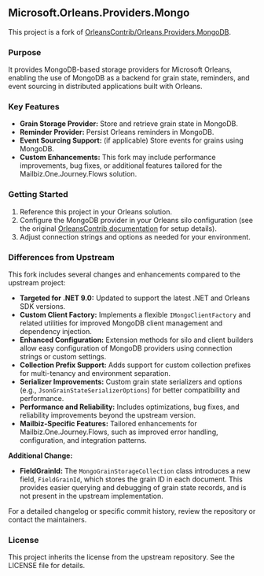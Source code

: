## Microsoft.Orleans.Providers.Mongo

This project is a fork of [OrleansContrib/Orleans.Providers.MongoDB](https://github.com/OrleansContrib/Orleans.Providers.MongoDB).

### Purpose
It provides MongoDB-based storage providers for Microsoft Orleans, enabling the use of MongoDB as a backend for grain state, reminders, and event sourcing in distributed applications built with Orleans.

### Key Features
- **Grain Storage Provider:** Store and retrieve grain state in MongoDB.
- **Reminder Provider:** Persist Orleans reminders in MongoDB.
- **Event Sourcing Support:** (if applicable) Store events for grains using MongoDB.
- **Custom Enhancements:** This fork may include performance improvements, bug fixes, or additional features tailored for the Mailbiz.One.Journey.Flows solution.

### Getting Started
1. Reference this project in your Orleans solution.
2. Configure the MongoDB provider in your Orleans silo configuration (see the original [OrleansContrib documentation](https://github.com/OrleansContrib/Orleans.Providers.MongoDB) for setup details).
3. Adjust connection strings and options as needed for your environment.

### Differences from Upstream
This fork includes several changes and enhancements compared to the upstream project:

- **Targeted for .NET 9.0:** Updated to support the latest .NET and Orleans SDK versions.
- **Custom Client Factory:** Implements a flexible `IMongoClientFactory` and related utilities for improved MongoDB client management and dependency injection.
- **Enhanced Configuration:** Extension methods for silo and client builders allow easy configuration of MongoDB providers using connection strings or custom settings.
- **Collection Prefix Support:** Adds support for custom collection prefixes for multi-tenancy and environment separation.
- **Serializer Improvements:** Custom grain state serializers and options (e.g., `JsonGrainStateSerializerOptions`) for better compatibility and performance.
- **Performance and Reliability:** Includes optimizations, bug fixes, and reliability improvements beyond the upstream version.
- **Mailbiz-Specific Features:** Tailored enhancements for Mailbiz.One.Journey.Flows, such as improved error handling, configuration, and integration patterns.

**Additional Change:**
- **FieldGrainId:** The `MongoGrainStorageCollection` class introduces a new field, `FieldGrainId`, which stores the grain ID in each document. This provides easier querying and debugging of grain state records, and is not present in the upstream implementation.

For a detailed changelog or specific commit history, review the repository or contact the maintainers.

### License
This project inherits the license from the upstream repository. See the LICENSE file for details.
